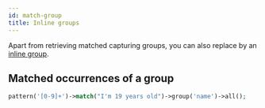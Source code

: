 ```yaml
---
id: match-group
title: Inline groups
---
```


Apart from retrieving matched capturing groups, you can also replace by an [inline group](replace-by-group.md).

## Matched occurrences of a group

```php
pattern('[0-9]+')->match("I'm 19 years old")->group('name')->all();
```

